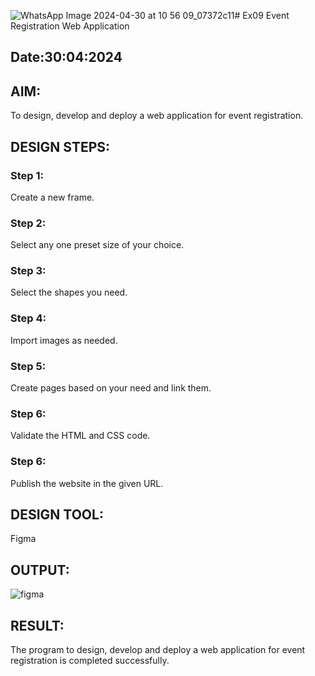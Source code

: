 ![WhatsApp Image 2024-04-30 at 10 56 09_07372c11](https://github.com/madhanraj67/Figma/assets/150319515/cecbdb3a-6ae3-4ba0-8e43-ba59bc94acbf)# Ex09 Event Registration Web Application
## Date:30:04:2024

## AIM:
To design, develop and deploy a web application for event registration.

## DESIGN STEPS:

### Step 1:
Create a new frame.

### Step 2:
Select any one preset size of your choice.

### Step 3:
Select the shapes you need.

### Step 4:
Import images as needed.

### Step 5:
Create pages based on your need and link them.

### Step 6:

Validate the HTML and CSS code.

### Step 6:

Publish the website in the given URL.

## DESIGN TOOL:
Figma

## OUTPUT:
![figma](https://github.com/madhanraj67/Figma/assets/150319515/df252fb0-9d88-4c86-9e2a-51851a0962ed)




## RESULT:
The program to design, develop and deploy a web application for event registration is completed successfully.
